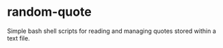 # random-quote
Simple bash shell scripts for reading and managing quotes stored within a text file.
